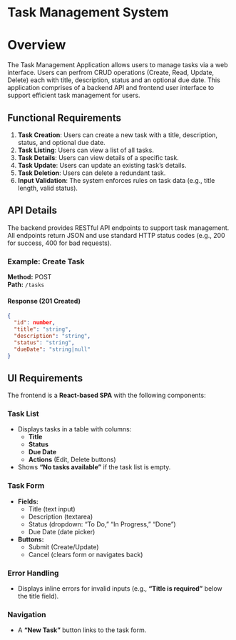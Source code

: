 # Task Management System

# Overview
The Task Management Application allows users to manage tasks via a web interface. Users can perfrom CRUD operations (Create, Read, Update, Delete) each with title, description, status and an optional due date. This application comprises of a backend API and frontend user interface to support efficient task management for users.

## Functional Requirements
1. **Task Creation**: Users can create a new task with a title, description, status, and optional due date.
2. **Task Listing**: Users can view a list of all tasks.
3. **Task Details**: Users can view details of a specific task.
4. **Task Update**: Users can update an existing task’s details.
5. **Task Deletion**: Users can delete a redundant task.
6. **Input Validation**: The system enforces rules on task data (e.g., title length, valid status).

## API Details
The backend provides RESTful API endpoints to support task management. All endpoints return JSON and use standard HTTP status codes (e.g., 200 for success, 400 for bad requests).

### Example: Create Task

**Method:** POST  
**Path:** `/tasks`

#### Response (201 Created)
```json
{
  "id": number,
  "title": "string",
  "description": "string",
  "status": "string",
  "dueDate": "string|null"
}
```


## UI Requirements

The frontend is a **React-based SPA** with the following components:

### Task List
- Displays tasks in a table with columns:
  - **Title**
  - **Status**
  - **Due Date**
  - **Actions** (Edit, Delete buttons)
- Shows **“No tasks available”** if the task list is empty.

### Task Form
- **Fields:**
  - Title (text input)
  - Description (textarea)
  - Status (dropdown: “To Do,” “In Progress,” “Done”)
  - Due Date (date picker)
- **Buttons:**
  - Submit (Create/Update)
  - Cancel (clears form or navigates back)

### Error Handling
- Displays inline errors for invalid inputs (e.g., **“Title is required”** below the title field).

### Navigation
- A **“New Task”** button links to the task form.



